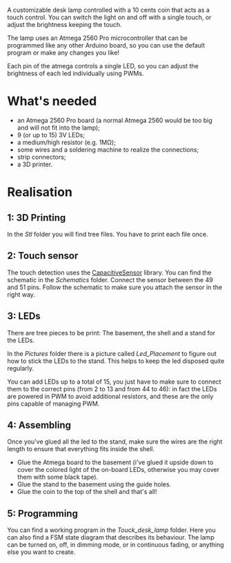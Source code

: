 A customizable desk lamp controlled with a 10 cents coin that acts as a touch control.
You can switch the light on and off with a single touch, or adjust the brightness keeping the touch.

The lamp uses an Atmega 2560 Pro microcontroller that can be programmed like any other Arduino board, so you can use the default program or make any changes you like!

Each pin of the atmega controls a single LED, so you can adjust the brightness of each led individually using PWMs.

# What's needed
- an Atmega 2560 Pro board (a normal Atmega 2560 would be too big and will not fit into the lamp);
- 9 (or up to 15) 3V LEDs;
- a medium/high resistor (e.g. 1MΩ);
- some wires and a soldering machine to realize the connections;
- strip connectors;
- a 3D printer.

# Realisation
## 1: 3D Printing
In the _Stl_ folder you will find tree files. You have to print each file once.

## 2: Touch sensor
The touch detection uses the [CapacitiveSensor](https://www.arduino.cc/reference/en/libraries/capacitivesensor/) library. You can find the schematic in the _Schematics_ folder.
Connect the sensor between the 49 and 51 pins. Follow the schematic to make sure you attach the sensor in the right way.

## 3: LEDs
There are tree pieces to be print: The basement, the shell and a stand for the LEDs. 

In the _Pictures_ folder there is a picture called _Led_Placement_ to figure out how to stick the LEDs to the stand. This helps to keep the led disposed quite regularly. 

You can add LEDs up to a total of 15, you just have to make sure to connect them to the correct pins (from 2 to 13 and from 44 to 46): in fact the LEDs are powered in PWM to avoid additional resistors, and these are the only pins capable of managing PWM.

## 4: Assembling
Once you've glued all the led to the stand, make sure the wires are the right length to ensure that everything fits inside the shell. 
- Glue the Atmega board to the basement (i've glued it upside down to cover the colored light of the on-board LEDs, otherwise you may cover them with some black tape).
- Glue the stand to the basement using the guide holes. 
- Glue the coin to the top of the shell and that's all!

## 5: Programming
You can find a working program in the _Touck_desk_lamp_ folder. Here you can also find a FSM state diagram that describes its behaviour. The lamp can be turned on, off, in dimming mode, or in continuous fading, or anything else you want to create.



